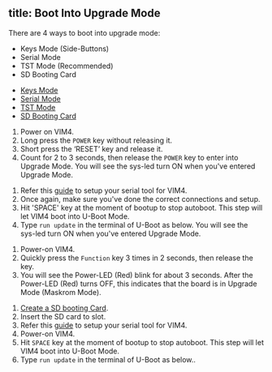 title: Boot Into Upgrade Mode
---

There are 4 ways to boot into upgrade mode:

* Keys Mode (Side-Buttons)
* Serial Mode
* TST Mode (Recommended)
* SD Booting Card

<ul class="nav nav-tabs" id="myTab" role="tablist">
  <li class="nav-item" role="presentation">
    <a class="nav-link active" id="keys-tab" data-toggle="tab" href="#keys" role="tab" aria-controls="keys" aria-selected="true">Keys Mode</a>
  </li>
  <li class="nav-item" role="presentation">
    <a class="nav-link" id="serial-tab" data-toggle="tab" href="#serial" role="tab" aria-controls="serial" aria-selected="false">Serial Mode</a>
  </li>
  <li class="nav-item" role="presentation">
    <a class="nav-link" id="tst-tab" data-toggle="tab" href="#tst" role="tab" aria-controls="tst" aria-selected="false">TST Mode</a>
  </li>
  <li class="nav-item" role="presentation">
    <a class="nav-link" id="sdbooting-tab" data-toggle="tab" href="#sdbooting" role="tab" aria-controls="sdbooting" aria-selected="false">SD Booting Card</a>
  </li>
</ul>
<div class="tab-content" id="myTabContent">
<div class="tab-pane fade show active" id="keys" role="tabpanel" aria-labelledby="keys-tab">

1. Power on VIM4.
2. Long press the `POWER` key without releasing it.
3. Short press the ‘RESET’ key and release it.
4. Count for 2 to 3 seconds, then release the `POWER` key to enter into Upgrade Mode. You will see the sys-led turn ON when you've entered Upgrade Mode.

</div>
<div class="tab-pane fade" id="serial" role="tabpanel" aria-labelledby="serial-tab">

1. Refer this [guide](SetupSerialTool.html) to setup your serial tool for VIM4.
2. Once again, make sure you've done the correct connections and setup.
3. Hit 'SPACE' key at the moment of bootup to stop autoboot. This step will let VIM4 boot into U-Boot Mode.
4. Type `run update` in the terminal of U-Boot as below. You will see the sys-led turn ON when you've entered Upgrade Mode.

</div>
<div class="tab-pane fade" id="tst" role="tabpanel" aria-labelledby="tst-tab">

1. Power-on VIM4.
2. Quickly press the `Function` key 3 times in 2 seconds, then release the key.
3. You will see the Power-LED (Red) blink for about 3 seconds. After the Power-LED (Red) turns OFF, this indicates that the board is in Upgrade Mode (Maskrom Mode).

</div>
<div class="tab-pane fade" id="sdbooting" role="tabpanel" aria-labelledby="sdbooting-tab">

1. [Create a SD booting Card]().
2. Insert the SD card to slot.
3. Refer this [guide](SetupSerialTool.html) to setup your serial tool for VIM4.
4. Power-on VIM4.
5. Hit `SPACE` key at the moment of bootup to stop autoboot. This step will let VIM4 boot into U-Boot Mode.
6. Type `run update` in the terminal of U-Boot as below..

</div>
</div>
